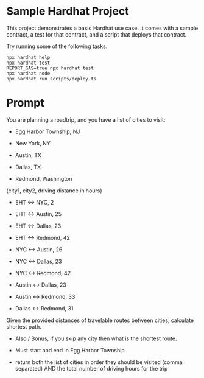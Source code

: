 # Sample Hardhat Project

This project demonstrates a basic Hardhat use case. It comes with a sample contract, a test for that contract, and a script that deploys that contract.

Try running some of the following tasks:

```shell
npx hardhat help
npx hardhat test
REPORT_GAS=true npx hardhat test
npx hardhat node
npx hardhat run scripts/deploy.ts
```


# Prompt

You are planning a roadtrip, and you have a list of cities to visit:

- Egg Harbor Township, NJ

- New York, NY

- Austin, TX

- Dallas, TX

- Redmond, Washington 

(city1, city2, driving distance in hours)

- EHT <-> NYC, 2 
- EHT <-> Austin, 25
- EHT <-> Dallas, 23
- EHT <-> Redmond, 42 

- NYC <-> Austin, 26
- NYC <-> Dallas, 23
- NYC <-> Redmond, 42 

- Austin <-> Dallas, 23
- Austin <-> Redmond, 33

- Dallas <-> Redmond, 31


Given the provided distances of travelable routes between cities, calculate shortest path. 

- Also / Bonus, if you skip any city then what is the shortest route.

- Must start and end in Egg Harbor Township

- return both the list of cities in order they should be visited (comma separated) AND the total number of driving hours for the trip
 